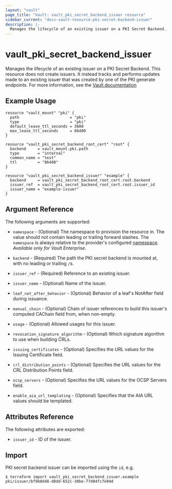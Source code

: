 ```yaml
---
layout: "vault"
page_title: "Vault: vault_pki_secret_backend_issuer resource"
sidebar_current: "docs-vault-resource-pki-secret-backend-issuer"
description: |-
  Manages the lifecycle of an existing issuer on a PKI Secret Backend.
---
```


# vault\_pki\_secret\_backend\_issuer

Manages the lifecycle of an existing issuer on a PKI Secret Backend. This resource does not
create issuers. It instead tracks and performs updates made to an existing issuer that was
created by one of the PKI generate endpoints. For more information, see the 
[Vault documentation](https://developer.hashicorp.com/vault/api-docs/secret/pki#managing-keys-and-issuers)

## Example Usage

```hcl
resource "vault_mount" "pki" {
  path                      = "pki"
  type                      = "pki"
  default_lease_ttl_seconds = 3600
  max_lease_ttl_seconds     = 86400
}

resource "vault_pki_secret_backend_root_cert" "root" {
  backend     = vault_mount.pki.path
  type        = "internal"
  common_name = "test"
  ttl         = "86400"
}

resource "vault_pki_secret_backend_issuer" "example" {
  backend     = vault_pki_secret_backend_root_cert.root.backend
  issuer_ref  = vault_pki_secret_backend_root_cert.root.issuer_id
  issuer_name = "example-issuer"
}
```

## Argument Reference

The following arguments are supported:

* `namespace` - (Optional) The namespace to provision the resource in.
  The value should not contain leading or trailing forward slashes.
  The `namespace` is always relative to the provider's configured [namespace](/docs/providers/vault/index.html#namespace).
  *Available only for Vault Enterprise*.

* `backend` - (Required) The path the PKI secret backend is mounted at, with no
  leading or trailing `/`s.

* `issuer_ref` - (Required) Reference to an existing issuer.

* `issuer_name` - (Optional) Name of the issuer.

* `leaf_not_after_behavior` - (Optional) Behavior of a leaf's NotAfter field during
  issuance.

* `manual_chain` - (Optional) Chain of issuer references to build this issuer's
  computed CAChain field from, when non-empty.

* `usage` - (Optional) Allowed usages for this issuer.

* `revocation_signature_algorithm` - (Optional) Which signature algorithm to use
  when building CRLs.

* `issuing_certificates` - (Optional) Specifies the URL values for the Issuing
  Certificate field.

* `crl_distribution_points` - (Optional) Specifies the URL values for the CRL
  Distribution Points field.

* `ocsp_servers` - (Optional) Specifies the URL values for the OCSP Servers field.

* `enable_aia_url_templating` - (Optional) Specifies that the AIA URL values should
  be templated.


## Attributes Reference

The following attributes are exported:

* `issuer_id` - ID of the issuer.

## Import

PKI secret backend issuer can be imported using the `id`, e.g.

```
$ terraform import vault_pki_secret_backend_issuer.example pki/issuer/bf9b0d48-d0dd-652c-30be-77d04fc7e94d
```
